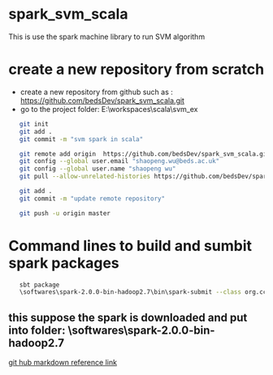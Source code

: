 # spark_svm_scala
This is use the spark machine library to run SVM algorithm

# create a new repository from scratch
 -  create a new repository from github such as : https://github.com/bedsDev/spark_svm_scala.git
 -  go to the project folder: E:\workspaces\scala\svm_ex
 ```bash
 	git init
 	git add .
 	git commit -m "svm spark in scala"

 	git remote add origin  https://github.com/bedsDev/spark_svm_scala.git
 	git config --global user.email "shaopeng.wu@beds.ac.uk"
 	git config --global user.name "shaopeng wu"
 	git pull --allow-unrelated-histories https://github.com/bedsDev/spark_svm_scala.git master

    git add .
    git commit -m "update remote repository"

    git push -u origin master


 ```
 

# Command lines to build and sumbit spark packages

```bash
   sbt package
   \softwares\spark-2.0.0-bin-hadoop2.7\bin\spark-submit --class org.ccgv.nlp.SVMExample --master local[4] target\scala-2.11\svm_2.11-1.0.jar

 ```
## this suppose the spark is downloaded and put into folder: \softwares\spark-2.0.0-bin-hadoop2.7


 [git hub markdown reference link](https://github.com/adam-p/markdown-here/wiki/Markdown-Cheatsheet)


